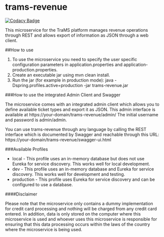 # trams-revenue

[![Codacy Badge](https://api.codacy.com/project/badge/Grade/a17b1a1340bc4a7da3226c10425fab6a)](https://app.codacy.com/manual/dave_33/trams-revenue?utm_source=github.com&utm_medium=referral&utm_content=daveajlee/trams-revenue&utm_campaign=Badge_Grade_Dashboard)

This microservice for the TraMS platform manages revenue operations through REST and allows export of information as JSON through a web client.

##How to use

1.  To use the microservice you need to specify the user specific configuration parameters in application.properties and application-production.properties.
2.  Create an executable jar using mvn clean install.
3.  Run the jar (for example in production mode): java -Dspring.profiles.active=production -jar trams-revenue.jar

###How to use the integrated Admin Client and Swagger

The microservice comes with an integrated admin client which allows you to define available ticket types and export it as JSON. This admin interface is available at https://your-domain/trams-revenue/admin/ The initial username and password is admin/admin.

You can use trams-revenue through any language by calling the REST interface which is documented by Swagger and reachable through this URL:  https://your-domain/trams-revenue/swagger-ui.html

###Available Profiles
*   local - This profile uses an in-memory database but does not use Eureka for service discovery. This works well for local development.
*   dev - This profile uses an in-memory database and Eureka for service discovery. This works well for development and testing.
*   production - This profile uses Eureka for service discovery and can be configured to use a database.

####Disclaimer

Please note that the microservice only contains a dummy implementation for credit card processing and nothing will be charged from any credit card entered. In addition, data is only stored on the computer where this microservice is used and whoever uses this microservice is responsible for ensuring that this data processing occurs within the laws of the country where the microservice is being used.
